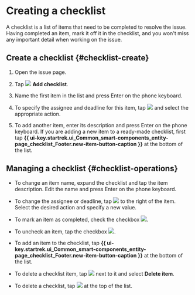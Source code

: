 # Creating a checklist

A checklist is a list of items that need to be completed to resolve the issue. Having completed an item, mark it off it in the checklist, and you won't miss any important detail when working on the issue.

## Create a checklist {#checklist-create}

1. Open the issue page.

1. Tap ![](../../_assets/tracker/checklist-create.png) **Add checklist**.

1. Name the first item in the list and press Enter on the phone keyboard.

1. To specify the assignee and deadline for this item, tap ![](../../_assets/horizontal-ellipsis.svg) and select the appropriate action.

1. To add another item, enter its description and press Enter on the phone keyboard. If you are adding a new item to a ready-made checklist, first tap **{{ ui-key.startrek.ui_Common_smart-components_entity-page_checklist_Footer.new-item-button-caption }}** at the bottom of the list.

## Managing a checklist {#checklist-operations}

* To change an item name, expand the checklist and tap the item description. Edit the name and press Enter on the phone keyboard.

* To change the assignee or deadline, tap ![](../../_assets/horizontal-ellipsis.svg) to the right of the item. Select the desired action and specify a new value.

* To mark an item as completed, check the checkbox ![](../../_assets/tracker/checklist-checkbox.png).

* To uncheck an item, tap the checkbox ![](../../_assets/tracker/checklist-checkmark.png).

* To add an item to the checklist, tap **{{ ui-key.startrek.ui_Common_smart-components_entity-page_checklist_Footer.new-item-button-caption }}** at the bottom of the list.

* To delete a checklist item, tap ![](../../_assets/horizontal-ellipsis.svg) next to it and select **Delete item**.

* To delete a checklist, tap ![](../../_assets/tracker/delete-checklist-mobile.png) at the top of the list.

